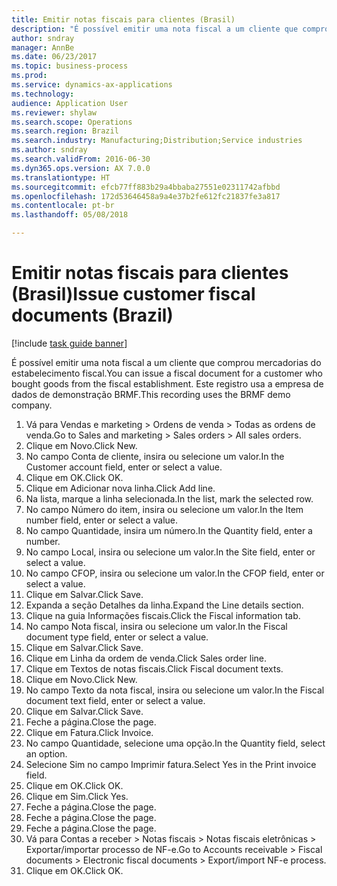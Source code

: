 ```yaml
--- 
title: Emitir notas fiscais para clientes (Brasil)
description: "É possível emitir uma nota fiscal a um cliente que comprou mercadorias do estabelecimento fiscal."
author: sndray
manager: AnnBe
ms.date: 06/23/2017
ms.topic: business-process
ms.prod: 
ms.service: dynamics-ax-applications
ms.technology: 
audience: Application User
ms.reviewer: shylaw
ms.search.scope: Operations
ms.search.region: Brazil
ms.search.industry: Manufacturing;Distribution;Service industries
ms.author: sndray
ms.search.validFrom: 2016-06-30
ms.dyn365.ops.version: AX 7.0.0
ms.translationtype: HT
ms.sourcegitcommit: efcb77ff883b29a4bbaba27551e02311742afbbd
ms.openlocfilehash: 172d53646458a9a4e37b2fe612fc21837fe3a817
ms.contentlocale: pt-br
ms.lasthandoff: 05/08/2018

---
```

# <a name="issue-customer-fiscal-documents-brazil"></a><span data-ttu-id="3f2ba-103">Emitir notas fiscais para clientes (Brasil)</span><span class="sxs-lookup"><span data-stu-id="3f2ba-103">Issue customer fiscal documents (Brazil)</span></span>

[!include [task guide banner](../../includes/task-guide-banner.md)]

<span data-ttu-id="3f2ba-104">É possível emitir uma nota fiscal a um cliente que comprou mercadorias do estabelecimento fiscal.</span><span class="sxs-lookup"><span data-stu-id="3f2ba-104">You can issue a fiscal document for a customer who bought goods from the fiscal establishment.</span></span> <span data-ttu-id="3f2ba-105">Este registro usa a empresa de dados de demonstração BRMF.</span><span class="sxs-lookup"><span data-stu-id="3f2ba-105">This recording uses the BRMF demo company.</span></span>

1. <span data-ttu-id="3f2ba-106">Vá para Vendas e marketing > Ordens de venda > Todas as ordens de venda.</span><span class="sxs-lookup"><span data-stu-id="3f2ba-106">Go to Sales and marketing > Sales orders > All sales orders.</span></span>
2. <span data-ttu-id="3f2ba-107">Clique em Novo.</span><span class="sxs-lookup"><span data-stu-id="3f2ba-107">Click New.</span></span>
3. <span data-ttu-id="3f2ba-108">No campo Conta de cliente, insira ou selecione um valor.</span><span class="sxs-lookup"><span data-stu-id="3f2ba-108">In the Customer account field, enter or select a value.</span></span>
4. <span data-ttu-id="3f2ba-109">Clique em OK.</span><span class="sxs-lookup"><span data-stu-id="3f2ba-109">Click OK.</span></span>
5. <span data-ttu-id="3f2ba-110">Clique em Adicionar nova linha.</span><span class="sxs-lookup"><span data-stu-id="3f2ba-110">Click Add line.</span></span>
6. <span data-ttu-id="3f2ba-111">Na lista, marque a linha selecionada.</span><span class="sxs-lookup"><span data-stu-id="3f2ba-111">In the list, mark the selected row.</span></span>
7. <span data-ttu-id="3f2ba-112">No campo Número do item, insira ou selecione um valor.</span><span class="sxs-lookup"><span data-stu-id="3f2ba-112">In the Item number field, enter or select a value.</span></span>
8. <span data-ttu-id="3f2ba-113">No campo Quantidade, insira um número.</span><span class="sxs-lookup"><span data-stu-id="3f2ba-113">In the Quantity field, enter a number.</span></span>
9. <span data-ttu-id="3f2ba-114">No campo Local, insira ou selecione um valor.</span><span class="sxs-lookup"><span data-stu-id="3f2ba-114">In the Site field, enter or select a value.</span></span>
10. <span data-ttu-id="3f2ba-115">No campo CFOP, insira ou selecione um valor.</span><span class="sxs-lookup"><span data-stu-id="3f2ba-115">In the CFOP field, enter or select a value.</span></span>
11. <span data-ttu-id="3f2ba-116">Clique em Salvar.</span><span class="sxs-lookup"><span data-stu-id="3f2ba-116">Click Save.</span></span>
12. <span data-ttu-id="3f2ba-117">Expanda a seção Detalhes da linha.</span><span class="sxs-lookup"><span data-stu-id="3f2ba-117">Expand the Line details section.</span></span>
13. <span data-ttu-id="3f2ba-118">Clique na guia Informações fiscais.</span><span class="sxs-lookup"><span data-stu-id="3f2ba-118">Click the Fiscal information tab.</span></span>
14. <span data-ttu-id="3f2ba-119">No campo Nota fiscal, insira ou selecione um valor.</span><span class="sxs-lookup"><span data-stu-id="3f2ba-119">In the Fiscal document type field, enter or select a value.</span></span>
15. <span data-ttu-id="3f2ba-120">Clique em Salvar.</span><span class="sxs-lookup"><span data-stu-id="3f2ba-120">Click Save.</span></span>
16. <span data-ttu-id="3f2ba-121">Clique em Linha da ordem de venda.</span><span class="sxs-lookup"><span data-stu-id="3f2ba-121">Click Sales order line.</span></span>
17. <span data-ttu-id="3f2ba-122">Clique em Textos de notas fiscais.</span><span class="sxs-lookup"><span data-stu-id="3f2ba-122">Click Fiscal document texts.</span></span>
18. <span data-ttu-id="3f2ba-123">Clique em Novo.</span><span class="sxs-lookup"><span data-stu-id="3f2ba-123">Click New.</span></span>
19. <span data-ttu-id="3f2ba-124">No campo Texto da nota fiscal, insira ou selecione um valor.</span><span class="sxs-lookup"><span data-stu-id="3f2ba-124">In the Fiscal document text field, enter or select a value.</span></span>
20. <span data-ttu-id="3f2ba-125">Clique em Salvar.</span><span class="sxs-lookup"><span data-stu-id="3f2ba-125">Click Save.</span></span>
21. <span data-ttu-id="3f2ba-126">Feche a página.</span><span class="sxs-lookup"><span data-stu-id="3f2ba-126">Close the page.</span></span>
22. <span data-ttu-id="3f2ba-127">Clique em Fatura.</span><span class="sxs-lookup"><span data-stu-id="3f2ba-127">Click Invoice.</span></span>
23. <span data-ttu-id="3f2ba-128">No campo Quantidade, selecione uma opção.</span><span class="sxs-lookup"><span data-stu-id="3f2ba-128">In the Quantity field, select an option.</span></span>
24. <span data-ttu-id="3f2ba-129">Selecione Sim no campo Imprimir fatura.</span><span class="sxs-lookup"><span data-stu-id="3f2ba-129">Select Yes in the Print invoice field.</span></span>
25. <span data-ttu-id="3f2ba-130">Clique em OK.</span><span class="sxs-lookup"><span data-stu-id="3f2ba-130">Click OK.</span></span>
26. <span data-ttu-id="3f2ba-131">Clique em Sim.</span><span class="sxs-lookup"><span data-stu-id="3f2ba-131">Click Yes.</span></span>
27. <span data-ttu-id="3f2ba-132">Feche a página.</span><span class="sxs-lookup"><span data-stu-id="3f2ba-132">Close the page.</span></span>
28. <span data-ttu-id="3f2ba-133">Feche a página.</span><span class="sxs-lookup"><span data-stu-id="3f2ba-133">Close the page.</span></span>
29. <span data-ttu-id="3f2ba-134">Feche a página.</span><span class="sxs-lookup"><span data-stu-id="3f2ba-134">Close the page.</span></span>
30. <span data-ttu-id="3f2ba-135">Vá para Contas a receber > Notas fiscais > Notas fiscais eletrônicas > Exportar/importar processo de NF-e.</span><span class="sxs-lookup"><span data-stu-id="3f2ba-135">Go to Accounts receivable > Fiscal documents > Electronic fiscal documents > Export/import NF-e process.</span></span>
31. <span data-ttu-id="3f2ba-136">Clique em OK.</span><span class="sxs-lookup"><span data-stu-id="3f2ba-136">Click OK.</span></span>


